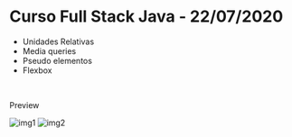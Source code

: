 # Curso Full Stack Java - 22/07/2020
<ul>
  <li>Unidades Relativas</li>
  <li>Media queries</li>
  <li>Pseudo elementos</li>
  <li>Flexbox</li>
</ul>
<br>
<p>Preview</p>
<img src="https://i.ibb.co/DKR1PJw/img1.png" alt="img1" border="0">
<img src="https://i.ibb.co/QNzKKzk/img2.png" alt="img2" border="0">

